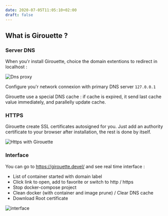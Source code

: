 ```yaml
---
date: 2020-07-05T11:05:10+02:00
draft: false
---
```


## What is Girouette ?

### Server DNS

When you'r install Girouette, choice the domain extentions to redirect in localhost :

![Dns proxy](/dns.jpg)

Configure you'r network connexion with primary DNS server `127.0.0.1`

Girouette use a special DNS cache : if cache is expired, it send last cache value immediately, and parallelly update cache.

### HTTPS

Girouette create SSL certificates autosigned for you. Just add an authority certificate to your browser after installation, the rest is done by itself.

![Https with Girouette](/https.jpg)

### Interface

You can go to https://girouette.devel/ and see real time interface :

- List of container started with domain label
- Click link to open, add to favorite or switch to http / https
- Stop docker-compose project
- Clean docker (with container and image prune) / Clear DNS cache
- Download Root certificate

![interface](/interface.jpg)
